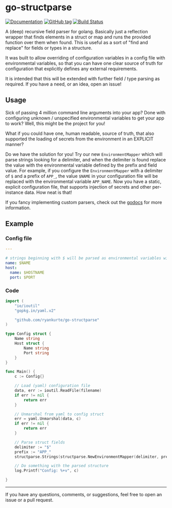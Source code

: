 # go-structparse

[![Documentation](https://img.shields.io/badge/docs-godoc-blue.svg)](https://godoc.org/github.com/ryankurte/go-structparse)
[![GitHub tag](https://img.shields.io/github/tag/ryankurte/go-structparse.svg)](https://github.com/ryankurte/go-structparse)
[![Build Status](https://travis-ci.org/ryankurte/go-structparse.svg?branch=master)](https://travis-ci.org/ryankurte/go-structparse)

A (deep) recursive field parser for golang. Basically just a reflection wrapper that finds elements in a struct or map and runs the provided function over them when found.
This is useful as a sort of "find and replace" for fields or types in a structure.

It was built to allow overriding of configuration variables in a config file with environmental variables, so that you can have one clear source of truth for configuration that explicitly defines any external requirements.

It is intended that this will be extended with further field / type parsing as required. If you have a need, or an idea, open an issue!

## Usage

Sick of passing 4 million command line arguments into your app? Done with configuring unknown / unspecified environmental variables to get your app to work? Well, this might be the project for you!

What if you could have one, human readable, source of truth, that also supported the loading of secrets from the environment in an EXPLICIT manner?

Do we have the solution for you! Try our new `EnvironmentMapper` which will parse strings looking for a delimiter, and when the delimiter is found replace the value with the environmental variable defined by the prefix and field value.
For example, if you configure the `EnvironmentMapper` with a delimiter of `$` and a prefix of `APP_`, the value `$NAME` in your configuration file will be replaced with the environmental variable `APP_NAME`.
Now you have a static, explicit configuration file, that supports injection of secrets and other per-instance data. How neat is that!

If you fancy implementing custom parsers, check out the [godocs](https://godoc.org/github.com/ryankurte/go-structparse) for more information.


## Example

### Config file

``` yaml
---

# strings beginning with $ will be parsed as environmental variables with the provided prefix
name: $NAME
host: 
  name: $HOSTNAME
  port: $PORT

```

### Code
``` go
import (
    "io/ioutil"
    "gopkg.in/yaml.v2"

    "github.com/ryankurte/go-structparse"
)

type Config struct {
    Name string
    Host struct {
        Name string
        Port string
    }
}

func Main() {
    c := Config{}

    // Load (yaml) configuration file
    data, err := ioutil.ReadFile(filename)
    if err != nil {
        return err
    }

    // Unmarshal from yaml to config struct
    err = yaml.Unmarshal(data, c)
    if err != nil {
        return err
    }

    // Parse struct fields
    delimiter := "$"
    prefix := "APP_"
    structparse.Strings(structparse.NewEnvironmentMapper(delimiter, prefix), &c)

    // Do something with the parsed structure
    log.Printf("Config: %+v", c)

}

```

---

If you have any questions, comments, or suggestions, feel free to open an issue or a pull request.
